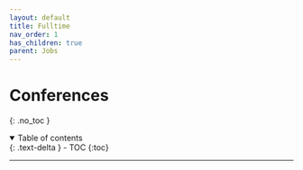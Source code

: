 ```yaml
---
layout: default
title: Fulltime
nav_order: 1
has_children: true
parent: Jobs
---
```


# Conferences
{: .no_toc }

<details open markdown="block">
  <summary>
    Table of contents
  </summary>
  {: .text-delta }
- TOC
{:toc}
</details>

---